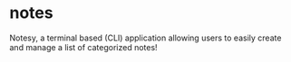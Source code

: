 # notes
Notesy, a terminal based (CLI) application allowing users to easily create and manage a list of categorized notes!
